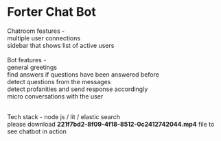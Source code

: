 # Forter Chat Bot

Chatroom features - <br>
multiple user connections <br>
sidebar that shows list of active users <br>
<br>
Bot features - <br>
general greetings<br>
find answers if questions have been answered before <br>
detect questions from the messages<br>
detect profanities and send response accordingly <br>
micro conversations with the user <br>
<br>

Tech stack - node js / lit / elastic search
<br>
please download <b>221f7bd2-8f09-4f18-8512-0c2412742044.mp4</b> file to see chatbot in action
